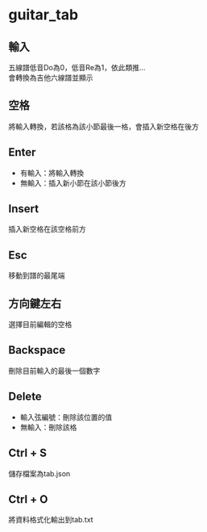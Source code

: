 # guitar_tab
## 輸入
五線譜低音Do為0，低音Re為1，依此類推...\
會轉換為吉他六線譜並顯示
## 空格
將輸入轉換，若該格為該小節最後一格，會插入新空格在後方
## Enter
* 有輸入：將輸入轉換
* 無輸入：插入新小節在該小節後方
## Insert
插入新空格在該空格前方
## Esc
移動到譜的最尾端
## 方向鍵左右
選擇目前編輯的空格
## Backspace
刪除目前輸入的最後一個數字
## Delete
* 輸入弦編號：刪除該位置的值
* 無輸入：刪除該格
## Ctrl + S
儲存檔案為tab.json
## Ctrl + O
將資料格式化輸出到tab.txt

